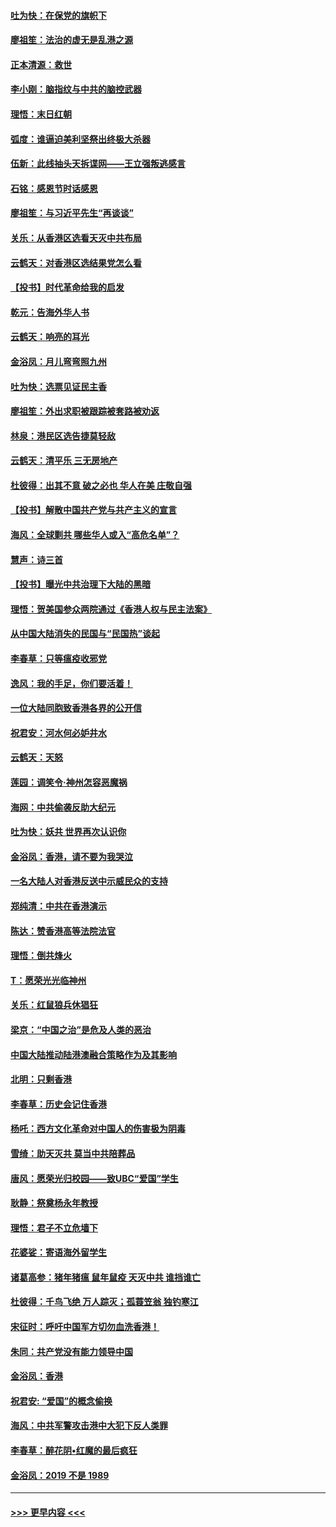#### [吐为快：在保党的旗帜下](../pages/nsc993/n11691188.md?t=12010511) 
#### [廖祖笙：法治的虚无是乱港之源](../pages/nsc993/n11690605.md?t=12010511) 
#### [正本清源：救世](../pages/nsc993/n11689134.md?t=12010511) 
#### [李小刚：脑指纹与中共的脑控武器](../pages/nsc993/n11688900.md?t=12010511) 
#### [理悟：末日红朝](../pages/nsc993/n11688829.md?t=12010511) 
#### [弧度：谁逼迫美利坚祭出终极大杀器](../pages/nsc993/n11688735.md?t=12010511) 
#### [伍新：此线抽头天拆谍网——王立强叛逃感言](../pages/nsc993/n11687981.md?t=12010511) 
#### [石铭：感恩节时话感恩](../pages/nsc993/n11687568.md?t=12010511) 
#### [廖祖笙：与习近平先生“再谈谈”](../pages/nsc993/n11687005.md?t=12010511) 
#### [关乐：从香港区选看天灭中共布局](../pages/nsc993/n11686647.md?t=12010511) 
#### [云鹤天：对香港区选结果党怎么看](../pages/nsc993/n11686216.md?t=12010511) 
#### [【投书】时代革命给我的启发](../pages/nsc993/n11684287.md?t=12010511) 
#### [乾元：告海外华人书](../pages/nsc993/n11684044.md?t=12010511) 
#### [云鹤天：响亮的耳光](../pages/nsc993/n11684254.md?t=12010511) 
#### [金浴凤：月儿弯弯照九州](../pages/nsc993/n11684231.md?t=12010511) 
#### [吐为快：选票见证民主香](../pages/nsc993/n11684206.md?t=12010511) 
#### [廖祖笙：外出求职被跟踪被套路被劝返](../pages/nsc993/n11683874.md?t=12010511) 
#### [林泉：港民区选告捷莫轻敌](../pages/nsc993/n11683930.md?t=12010511) 
#### [云鹤天：清平乐 三无房地产](../pages/nsc993/n11681521.md?t=12010511) 
#### [杜彼得：出其不意 破之必也 华人在美 庄敬自强](../pages/nsc993/n11679554.md?t=12010511) 
#### [【投书】解散中国共产党与共产主义的宣言](../pages/nsc993/n11679177.md?t=12010511) 
#### [海风：全球剿共 哪些华人或入“高危名单”？](../pages/nsc993/n11678617.md?t=12010511) 
#### [慧声：诗三首](../pages/nsc993/n11678848.md?t=12010511) 
#### [【投书】曝光中共治理下大陆的黑暗](../pages/nsc993/n11678674.md?t=12010511) 
#### [理悟：贺美国参众两院通过《香港人权与民主法案》](../pages/nsc993/n11678104.md?t=12010511) 
#### [从中国大陆消失的民国与“民国热”谈起](../pages/nsc993/n11678075.md?t=12010511) 
#### [李春草：只等瘟疫收邪党](../pages/nsc993/n11677308.md?t=12010511) 
#### [逸风：我的手足，你们要活着！](../pages/nsc993/n11676352.md?t=12010511) 
#### [一位大陆同胞致香港各界的公开信](../pages/nsc993/n11675761.md?t=12010511) 
#### [祝君安：河水何必妒井水](../pages/nsc993/n11675746.md?t=12010511) 
#### [云鹤天：天怒](../pages/nsc993/n11675718.md?t=12010511) 
#### [莲园：调笑令‧神州怎容恶魔祸](../pages/nsc993/n11675648.md?t=12010511) 
#### [海网：中共偷袭反助大纪元](../pages/nsc993/n11673515.md?t=12010511) 
#### [吐为快：妖共 世界再次认识你](../pages/nsc993/n11673506.md?t=12010511) 
#### [金浴凤：香港，请不要为我哭泣](../pages/nsc993/n11673248.md?t=12010511) 
#### [一名大陆人对香港反送中示威民众的支持](../pages/nsc993/n11672615.md?t=12010511) 
#### [郑纯清：中共在香港演示](../pages/nsc993/n11670539.md?t=12010511) 
#### [陈达：赞香港高等法院法官](../pages/nsc993/n11669542.md?t=12010511) 
#### [理悟：倒共烽火](../pages/nsc993/n11668844.md?t=12010511) 
#### [T：愿荣光光临神州](../pages/nsc993/n11668421.md?t=12010511) 
#### [关乐：红鼠狼兵休猖狂](../pages/nsc993/n11668378.md?t=12010511) 
#### [梁京：“中国之治”是危及人类的恶治](../pages/nsc993/n11668328.md?t=12010511) 
#### [中国大陆推动陆港澳融合策略作为及其影响](../pages/nsc993/n11668157.md?t=12010511) 
#### [北明：只剩香港](../pages/nsc993/n11668002.md?t=12010511) 
#### [李春草：历史会记住香港](../pages/nsc993/n11667927.md?t=12010511) 
#### [杨吒：西方文化革命对中国人的伤害极为阴毒](../pages/nsc993/n11664521.md?t=12010511) 
#### [雪绮：助天灭共 莫当中共陪葬品](../pages/nsc993/n11662650.md?t=12010511) 
#### [唐风：愿荣光归校园——致UBC“爱国”学生](../pages/nsc993/n11662194.md?t=12010511) 
#### [耿静：祭奠杨永年教授](../pages/nsc993/n11662514.md?t=12010511) 
#### [理悟：君子不立危墙下](../pages/nsc993/n11662172.md?t=12010511) 
#### [花婆娑：寄语海外留学生](../pages/nsc993/n11662121.md?t=12010511) 
#### [诸葛高参：猪年猪瘟 鼠年鼠疫 天灭中共 谁挡谁亡](../pages/nsc993/n11661980.md?t=12010511) 
#### [杜彼得：千鸟飞绝 万人踪灭；孤蓑笠翁 独钓寒江](../pages/nsc993/n11661170.md?t=12010511) 
#### [宋征时：呼吁中国军方切勿血洗香港！](../pages/nsc993/n11415318.md?t=12010511) 
#### [朱同：共产党没有能力领导中国](../pages/nsc993/n11660421.md?t=12010511) 
#### [金浴凤：香港](../pages/nsc993/n11660419.md?t=12010511) 
#### [祝君安: “爱国”的概念偷换](../pages/nsc993/n11659706.md?t=12010511) 
#### [海风：中共军警攻击港中大犯下反人类罪](../pages/nsc993/n11659632.md?t=12010511) 
#### [李春草：醉花阴•红魔的最后疯狂](../pages/nsc993/n11659287.md?t=12010511) 
#### [金浴凤：2019 不是 1989](../pages/nsc993/n11657663.md?t=12010511) 

----
#### [ >>> 更早内容 <<< ](../indexes/nsc993-earlier.md)
